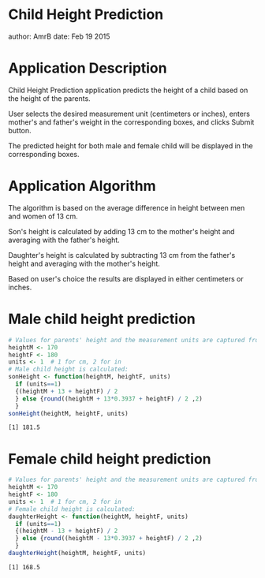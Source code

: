 Child Height Prediction
========================================================
author: AmrB
date: Feb 19 2015

Application Description
========================================================

Child Height Prediction application predicts the height of a child based on the height of the parents.

User selects the desired measurement unit (centimeters or inches), enters mother's and father's weight in the corresponding boxes, and clicks Submit button.

The predicted height for both male and female child will be displayed in the corresponding boxes.

Application Algorithm
========================================================

The algorithm is based on the average difference in height between men and women of 13 cm.

Son's height is calculated by adding 13 cm to the mother's height and averaging with the father's height. 

Daughter's height is calculated by subtracting 13 cm from the father's height and averaging with the mother's height.

Based on user's choice the results are displayed in either centimeters or inches.

Male child height prediction
========================================================


```r
# Values for parents' height and the measurement units are captured from user input.  For example:
heightM <- 170
heightF <- 180
units <- 1  # 1 for cm, 2 for in
# Male child height is calculated:
sonHeight <- function(heightM, heightF, units) 
  if (units==1)
  {(heightM + 13 + heightF) / 2
  } else {round((heightM + 13*0.3937 + heightF) / 2 ,2)
  }
sonHeight(heightM, heightF, units)
```

```
[1] 181.5
```

Female child height prediction
========================================================


```r
# Values for parents' height and the measurement units are captured from user input.  For example:
heightM <- 170
heightF <- 180
units <- 1  # 1 for cm, 2 for in
# Female child height is calculated:
daughterHeight <- function(heightM, heightF, units) 
  if (units==1)
  {(heightM - 13 + heightF) / 2
  } else {round((heightM - 13*0.3937 + heightF) / 2 ,2)
  }
daughterHeight(heightM, heightF, units)
```

```
[1] 168.5
```

